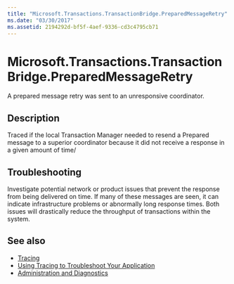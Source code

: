 ```yaml
---
title: "Microsoft.Transactions.TransactionBridge.PreparedMessageRetry"
ms.date: "03/30/2017"
ms.assetid: 2194292d-bf5f-4aef-9336-cd3c4795cb71
---
```

# Microsoft.Transactions.TransactionBridge.PreparedMessageRetry
A prepared message retry was sent to an unresponsive coordinator.  
  
## Description  
 Traced if the local Transaction Manager needed to resend a Prepared message to a superior coordinator because it did not receive a response in a given amount of time/  
  
## Troubleshooting  
 Investigate potential network or product issues that prevent the response from being delivered on time.  If many of these messages are seen, it can indicate infrastructure problems or abnormally long response times. Both issues will drastically reduce the throughput of transactions within the system.  
  
## See also

- [Tracing](index.md)
- [Using Tracing to Troubleshoot Your Application](using-tracing-to-troubleshoot-your-application.md)
- [Administration and Diagnostics](../index.md)
